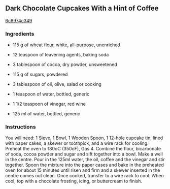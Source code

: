 ## Dark Chocolate Cupcakes With a Hint of Coffee

[6c8974c349](http://www.food.com/recipe/dark-chocolate-cupcakes-with-a-hint-of-coffee-374691)

### Ingredients

 - 115 g of wheat flour, white, all-purpose, unenriched

 - 12 teaspoon of leavening agents, baking soda

 - 3 tablespoon of cocoa, dry powder, unsweetened

 - 115 g of sugars, powdered

 - 3 tablespoon of oil, olive, salad or cooking

 - 1 teaspoon of water, bottled, generic

 - 1 1/2 teaspoon of vinegar, red wine

 - 125 ml of water, bottled, generic

### Instructions

You will need: 1 Sieve, 1 Bowl, 1 Wooden Spoon, 1 12-hole cupcake tin, lined with paper cakes, a skewer or toothpick, and a wire rack for cooling. Preheat the oven to 180oC (350oF), Gas 4. Combine the flour, bicarbonate of soda, cocoa powder and sugar and sift together into a bowl. Make a well in the centre. Pour in the 125ml water, the oil, coffee and the vinegar and stir together. Spoon the mixture into the paper cases and bake in the preheated oven for about 15 minutes until risen and firm and a skewer inserted in the centre comes out clean. Once cooked, transfer to a wire rack to cool. When cool, top with a chocolate frosting, icing, or buttercream to finish.